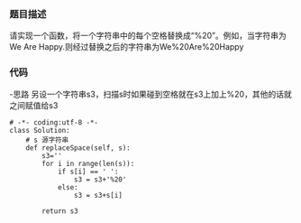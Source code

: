 ### 题目描述
请实现一个函数，将一个字符串中的每个空格替换成“%20”。例如，当字符串为We Are Happy.则经过替换之后的字符串为We%20Are%20Happy

### 代码
-思路 
另设一个字符串s3，扫描s时如果碰到空格就在s3上加上%20，其他的话就之间赋值给s3
```
# -*- coding:utf-8 -*-
class Solution:
    # s 源字符串
    def replaceSpace(self, s):
        s3=''
        for i in range(len(s)):
            if s[i] == ' ':
                s3 = s3+'%20'
            else:
                s3 = s3+s[i]

        return s3
```

